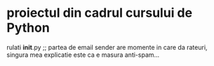 # proiectul din cadrul cursului de Python
rulati  __init__.py ;; 
partea de email sender are momente in care da rateuri, singura mea explicatie este ca e masura anti-spam...
